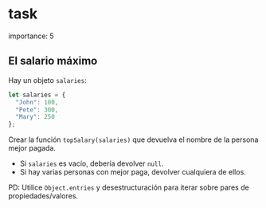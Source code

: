 # task

importance: 5

## El salario máximo

Hay un objeto `salaries`:

```javascript
let salaries = {
  "John": 100,
  "Pete": 300,
  "Mary": 250
};
```

Crear la función `topSalary(salaries)` que devuelva el nombre de la persona mejor pagada.

* Si `salaries` es vacío, debería devolver `null`.
* Si hay varias personas con mejor paga, devolver cualquiera de ellos.

PD: Utilice `Object.entries` y desestructuración para iterar sobre pares de propiedades/valores.

